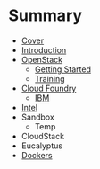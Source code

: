 # Summary

* [Cover](README.md)
* [Introduction](documentation/Introduction.md)
* [OpenStack](documentation/OpenStack.md)
   * [Getting Started](documentation/OpenStackGettingStarted.md)
   * [Training](documentation/OpenStackTraining.md)
* [Cloud Foundry](documentation/CloudFoundry.md)
   * [IBM](documentation/Ibm.md)
* [Intel](documentation/Intel.md)
* Sandbox
   * Temp
* CloudStack
* Eucalyptus
* [Dockers](documentation/Docker.md)

